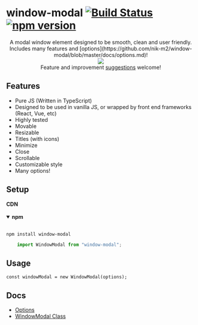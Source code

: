 # window-modal [![Build Status](https://travis-ci.org/nik-m2/window-modal.svg?branch=master)](https://travis-ci.org/nik-m2/window-modal) [![npm version](https://badge.fury.io/js/window-modal.svg)](https://badge.fury.io/js/window-modal)



<p align="center">
    A modal window element designed to be smooth, clean and user friendly.
    <br>
    Includes many features and [options](https://github.com/nik-m2/window-modal/blob/master/docs/options.md)! 
    <br>
    <img src="https://user-images.githubusercontent.com/20328954/54089282-d78e3d00-433d-11e9-802e-5c404283cc4a.png"/>
    <br>
    Feature and improvement <a href="https://github.com/nik-m2/window-modal/issues">suggestions</a> welcome!
</p>

## Features

- Pure JS (Written in TypeScript)
- Designed to be used in vanilla JS, or wrapped by front end frameworks (React, Vue, etc)
- Highly tested
- Movable
- Resizable
- Titles (with icons)
- Minimize
- Close
- Scrollable
- Customizable style
- Many options!

## Setup

<details>
    <summary style="display:inline-block;">
        <b>CDN</b>
    </summary>
    <br/>

```xml
    <script src="https://cdn.jsdelivr.net/npm/window-modal/build/index.js"/>
```
    
</details>

<br/>

<details open>
    <summary>
        <b>npm</b>
    </summary>
    <br/>

`npm install window-modal`
    
```javascript
    import WindowModal from "window-modal";
```
</details>

## Usage

```
const windowModal = new WindowModal(options);
```

## Docs
- [Options](https://github.com/nik-m2/window-modal/blob/master/docs/options.md)
- [WindowModal Class](https://github.com/nik-m2/window-modal/blob/master/docs/WindowModal.md)

